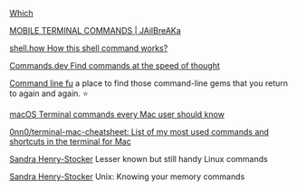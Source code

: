 
[Which](https://carlowood.github.io/which)

[MOBILE TERMINAL COMMANDS | JAilBreAKa](https://jailbreaka.wordpress.com/2011/06/17/mobile-terminal-commands)

[shell.how How this shell command works?](https://www.shell.how/)

[Commands.dev Find commands at the speed of thought](https://www.commands.dev/)

[Command line fu](https://www.commandlinefu.com/commands/browse)
a place to find those command-line gems that you return to again and again.
:star:

[macOS Terminal commands every Mac user should know](https://www.techrepublic.com/article/macos-terminal-commands-every-mac-user-should-know/)

[0nn0/terminal-mac-cheatsheet: List of my most used commands and shortcuts in the terminal for Mac](https://github.com/0nn0/terminal-mac-cheatsheet#shortcuts)

[Sandra Henry-Stocker](http://www.computerworld.com/article/3184929/linux/lesser-known-but-still-handy-linux-commands.html)
Lesser known but still handy Linux commands

[Sandra Henry-Stocker](http://www.computerworld.com/article/2696541/operating-systems/unix--knowing-your-memory-commands.html)
Unix: Knowing your memory commands
